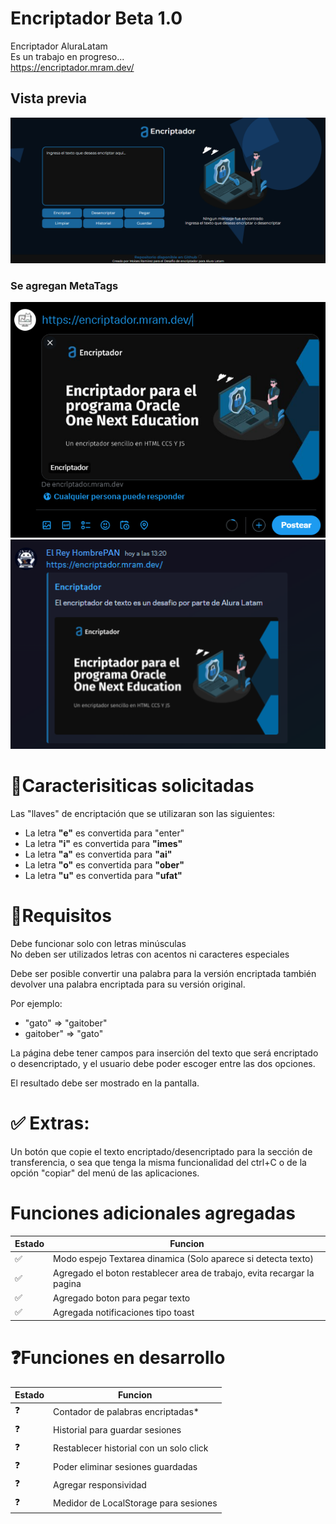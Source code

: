 # Encriptador Beta 1.0
Encriptador AluraLatam  
Es un trabajo en progreso...  
https://encriptador.mram.dev/

## Vista previa  
![Vistaprevia](./assets/imagenprevia.png)
### Se agregan MetaTags  
![Vistaprevia](./assets/previametatagX.png)
![Vistaprevia](./assets/previametatagDG.png)


# 📖Caracterisiticas solicitadas

Las "llaves" de encriptación que se utilizaran son las siguientes:

- La letra **"e"** es convertida para "enter"
- La letra **"i"** es convertida para **"imes"**
- La letra **"a"** es convertida para **"ai"**
- La letra **"o"** es convertida para **"ober"**
- La letra **"u"** es convertida para **"ufat"**

# 🧩Requisitos

Debe funcionar solo con letras minúsculas  
No deben ser utilizados letras con acentos ni caracteres especiales

Debe ser posible convertir una palabra para la versión encriptada también devolver una palabra encriptada para su versión original.

Por ejemplo:
- "gato" => "gaitober"
- gaitober" => "gato"

La página debe tener campos para inserción del texto que será encriptado o desencriptado, y el usuario debe poder escoger entre las dos opciones.

El resultado debe ser mostrado en la pantalla.

# ✅ Extras:

Un botón que copie el texto encriptado/desencriptado para la sección de transferencia, o sea que tenga la misma funcionalidad del ctrl+C o de la opción "copiar" del menú de las aplicaciones.

# Funciones adicionales agregadas  

|  Estado  |  Funcion  |
|  -------------  |  -------------  |
|  ✅  |  Modo espejo Textarea dinamica (Solo aparece si detecta texto)  |
|  ✅  |  Agregado el boton restablecer area de trabajo, evita recargar la pagina |  
|  ✅  |  Agregado boton para pegar texto |
|  ✅  |  Agregada notificaciones tipo toast |

# ❓Funciones en desarrollo

|  Estado | Funcion                                 |
|  -------------  |-----------------------------------------|
|  ❓ | Contador de palabras encriptadas*       |
|  ❓ | Historial para guardar sesiones         |
|  ❓ | Restablecer historial con un solo click |
|  ❓ | Poder eliminar sesiones guardadas       | 
|  ❓ | Agregar responsividad                   | 
|  ❓ | Medidor de LocalStorage para sesiones   |

